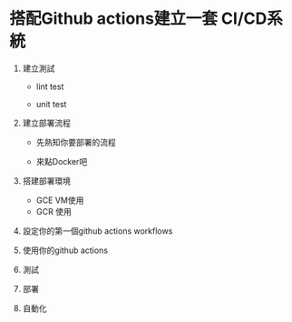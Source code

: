 # 搭配Github actions建立一套 CI/CD系統

1. 建立測試

	* lint test

	* unit test

2. 建立部署流程

	* 先熟知你要部署的流程

	* 來點Docker吧

3. 搭建部署環境

	* GCE VM使用
	* GCR 使用

4. 設定你的第一個github actions workflows

5. 使用你的github actions

6. 測試

7. 部署

8. 自動化

